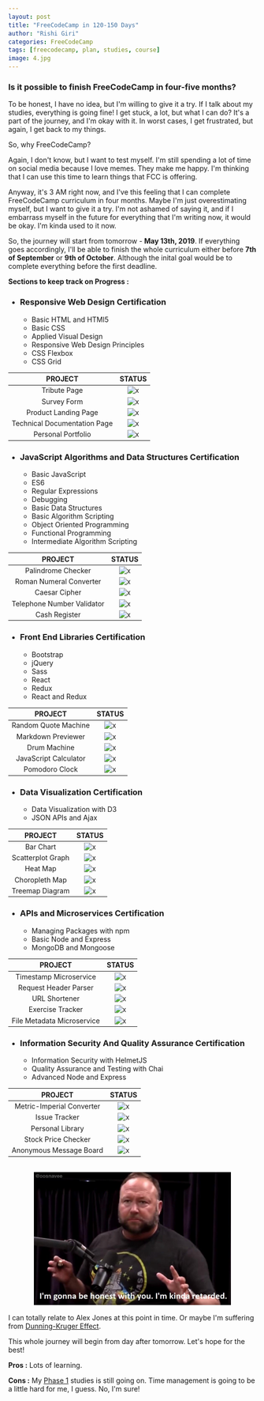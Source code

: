 ```yaml
---
layout: post
title: "FreeCodeCamp in 120-150 Days"
author: "Rishi Giri"
categories: FreeCodeCamp
tags: [freecodecamp, plan, studies, course]
image: 4.jpg
---
```


### Is it possible to finish FreeCodeCamp in four-five months?

To be honest, I have no idea, but I'm willing to give it a try. If I talk about my studies, everything is going fine! I get stuck, a lot, but what I can do? It's a part of the journey, and I'm okay with it. In worst cases, I get frustrated, but again, I get back to my things.

So, why FreeCodeCamp?

Again, I don't know, but I want to test myself. I'm still spending a lot of time on social media because I love memes. They make me happy. I'm thinking that I can use this time to learn things that FCC is offering.

Anyway, it's 3 AM right now, and I've this feeling that I can complete FreeCodeCamp curriculum in four months. Maybe I'm just overestimating myself, but I want to give it a try. I'm not ashamed of saying it, and if I embarrass myself in the future for everything that I'm writing now, it would be okay. I'm kinda used to it now.

So, the journey will start from tomorrow - __May 13th, 2019__. If everything goes accordingly, I'll be able to finish the whole curriculum either before __7th of September__ or __9th of October__. Although the inital goal would be to complete everything before the first deadline.

__Sections to keep track on Progress :__

- ### __Responsive Web Design Certification__

	- Basic HTML and HTMl5
	- Basic CSS
	- Applied Visual Design
	- Responsive Web Design Principles
	- CSS Flexbox
	- CSS Grid

|            PROJECT           |                                     STATUS                                     |
|:----------------------------:|:------------------------------------------------------------------------------:|
|         Tribute Page         | ![x](https://img.shields.io/badge/status-incomplete-red.svg?style=flat-square) |
|          Survey Form         | ![x](https://img.shields.io/badge/status-incomplete-red.svg?style=flat-square) |
|     Product Landing Page     | ![x](https://img.shields.io/badge/status-incomplete-red.svg?style=flat-square) |
| Technical Documentation Page | ![x](https://img.shields.io/badge/status-incomplete-red.svg?style=flat-square) |
|      Personal Portfolio      | ![x](https://img.shields.io/badge/status-incomplete-red.svg?style=flat-square) |

- ### __JavaScript Algorithms and Data Structures Certification__

	- Basic JavaScript
	- ES6
	- Regular Expressions
	- Debugging
	- Basic Data Structures
	- Basic Algorithm Scripting
	- Object Oriented Programming
	- Functional Programming
	- Intermediate Algorithm Scripting

|           PROJECT          |                                     STATUS                                     |
|:--------------------------:|:------------------------------------------------------------------------------:|
|     Palindrome Checker     | ![x](https://img.shields.io/badge/status-incomplete-red.svg?style=flat-square) |
|   Roman Numeral Converter  | ![x](https://img.shields.io/badge/status-incomplete-red.svg?style=flat-square) |
|        Caesar Cipher       | ![x](https://img.shields.io/badge/status-incomplete-red.svg?style=flat-square) |
| Telephone Number Validator | ![x](https://img.shields.io/badge/status-incomplete-red.svg?style=flat-square) |
|        Cash Register       | ![x](https://img.shields.io/badge/status-incomplete-red.svg?style=flat-square) |

- ### __Front End Libraries Certification__

	- Bootstrap
	- jQuery
	- Sass
	- React
	- Redux
	- React and Redux

|        PROJECT        |                                     STATUS                                     |
|:---------------------:|:------------------------------------------------------------------------------:|
|  Random Quote Machine | ![x](https://img.shields.io/badge/status-incomplete-red.svg?style=flat-square) |
|   Markdown Previewer  | ![x](https://img.shields.io/badge/status-incomplete-red.svg?style=flat-square) |
|      Drum Machine     | ![x](https://img.shields.io/badge/status-incomplete-red.svg?style=flat-square) |
| JavaScript Calculator | ![x](https://img.shields.io/badge/status-incomplete-red.svg?style=flat-square) |
|     Pomodoro Clock    | ![x](https://img.shields.io/badge/status-incomplete-red.svg?style=flat-square) |

- ### __Data Visualization Certification__

	- Data Visualization with D3
	- JSON APIs and Ajax

|      PROJECT      |                                     STATUS                                     |
|:-----------------:|:------------------------------------------------------------------------------:|
|     Bar Chart     | ![x](https://img.shields.io/badge/status-incomplete-red.svg?style=flat-square) |
| Scatterplot Graph | ![x](https://img.shields.io/badge/status-incomplete-red.svg?style=flat-square) |
|      Heat Map     | ![x](https://img.shields.io/badge/status-incomplete-red.svg?style=flat-square) |
|   Choropleth Map  | ![x](https://img.shields.io/badge/status-incomplete-red.svg?style=flat-square) |
|  Treemap Diagram  | ![x](https://img.shields.io/badge/status-incomplete-red.svg?style=flat-square) |

- ### __APIs and Microservices Certification__

	- Managing Packages with npm
	- Basic Node and Express
	- MongoDB and Mongoose

|           PROJECT          |                                     STATUS                                     |
|:--------------------------:|:------------------------------------------------------------------------------:|
|   Timestamp Microservice   | ![x](https://img.shields.io/badge/status-incomplete-red.svg?style=flat-square) |
|    Request Header Parser   | ![x](https://img.shields.io/badge/status-incomplete-red.svg?style=flat-square) |
|        URL Shortener       | ![x](https://img.shields.io/badge/status-incomplete-red.svg?style=flat-square) |
|      Exercise Tracker      | ![x](https://img.shields.io/badge/status-incomplete-red.svg?style=flat-square) |
| File Metadata Microservice | ![x](https://img.shields.io/badge/status-incomplete-red.svg?style=flat-square) |

- ### Information Security And Quality Assurance Certification

	- Information Security with HelmetJS
	- Quality Assurance and Testing with Chai
	- Advanced Node and Express

|          PROJECT          |                                     STATUS                                     |
|:-------------------------:|:------------------------------------------------------------------------------:|
| Metric-Imperial Converter | ![x](https://img.shields.io/badge/status-incomplete-red.svg?style=flat-square) |
|       Issue Tracker       | ![x](https://img.shields.io/badge/status-incomplete-red.svg?style=flat-square) |
|      Personal Library     | ![x](https://img.shields.io/badge/status-incomplete-red.svg?style=flat-square) |
|    Stock Price Checker    | ![x](https://img.shields.io/badge/status-incomplete-red.svg?style=flat-square) |
| Anonymous Message Board   | ![x](https://img.shields.io/badge/status-incomplete-red.svg?style=flat-square) |

<br>

<center><img src="/assets/post/jones.png" width="400"></center>

I can totally relate to Alex Jones at this point in time. Or maybe I'm suffering from [Dunning-Kruger Effect](https://en.wikipedia.org/wiki/Dunning%E2%80%93Kruger_effect).

This whole journey will begin from day after tomorrow. Let's hope for the best!


__Pros :__ Lots of learning.

__Cons :__ My [Phase 1](/course/phase-one) studies is still going on. Time management is going to be a little hard for me, I guess. No, I'm sure!
